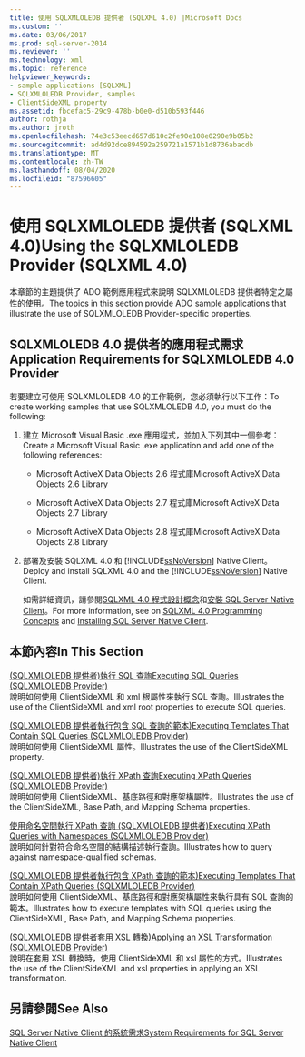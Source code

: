 ```yaml
---
title: 使用 SQLXMLOLEDB 提供者 (SQLXML 4.0) |Microsoft Docs
ms.custom: ''
ms.date: 03/06/2017
ms.prod: sql-server-2014
ms.reviewer: ''
ms.technology: xml
ms.topic: reference
helpviewer_keywords:
- sample applications [SQLXML]
- SQLXMLOLEDB Provider, samples
- ClientSideXML property
ms.assetid: fbcefac5-29c9-478b-b0e0-d510b593f446
author: rothja
ms.author: jroth
ms.openlocfilehash: 74e3c53eecd657d610c2fe90e108e0290e9b05b2
ms.sourcegitcommit: ad4d92dce894592a259721a1571b1d8736abacdb
ms.translationtype: MT
ms.contentlocale: zh-TW
ms.lasthandoff: 08/04/2020
ms.locfileid: "87596605"
---
```

# <a name="using-the-sqlxmloledb-provider-sqlxml-40"></a><span data-ttu-id="ed9f6-102">使用 SQLXMLOLEDB 提供者 (SQLXML 4.0)</span><span class="sxs-lookup"><span data-stu-id="ed9f6-102">Using the SQLXMLOLEDB Provider (SQLXML 4.0)</span></span>
  <span data-ttu-id="ed9f6-103">本章節的主題提供了 ADO 範例應用程式來說明 SQLXMLOLEDB 提供者特定之屬性的使用。</span><span class="sxs-lookup"><span data-stu-id="ed9f6-103">The topics in this section provide ADO sample applications that illustrate the use of SQLXMLOLEDB Provider-specific properties.</span></span>  
  
## <a name="application-requirements-for-sqlxmloledb-40-provider"></a><span data-ttu-id="ed9f6-104">SQLXMLOLEDB 4.0 提供者的應用程式需求</span><span class="sxs-lookup"><span data-stu-id="ed9f6-104">Application Requirements for SQLXMLOLEDB 4.0 Provider</span></span>  
 <span data-ttu-id="ed9f6-105">若要建立可使用 SQLXMLOLEDB 4.0 的工作範例，您必須執行以下工作：</span><span class="sxs-lookup"><span data-stu-id="ed9f6-105">To create working samples that use SQLXMLOLEDB 4.0, you must do the following:</span></span>  
  
1.  <span data-ttu-id="ed9f6-106">建立 Microsoft Visual Basic .exe 應用程式，並加入下列其中一個參考：</span><span class="sxs-lookup"><span data-stu-id="ed9f6-106">Create a Microsoft Visual Basic .exe application and add one of the following references:</span></span>  
  
    -   <span data-ttu-id="ed9f6-107">Microsoft ActiveX Data Objects 2.6 程式庫</span><span class="sxs-lookup"><span data-stu-id="ed9f6-107">Microsoft ActiveX Data Objects 2.6 Library</span></span>  
  
    -   <span data-ttu-id="ed9f6-108">Microsoft ActiveX Data Objects 2.7 程式庫</span><span class="sxs-lookup"><span data-stu-id="ed9f6-108">Microsoft ActiveX Data Objects 2.7 Library</span></span>  
  
    -   <span data-ttu-id="ed9f6-109">Microsoft ActiveX Data Objects 2.8 程式庫</span><span class="sxs-lookup"><span data-stu-id="ed9f6-109">Microsoft ActiveX Data Objects 2.8 Library</span></span>  
  
2.  <span data-ttu-id="ed9f6-110">部署及安裝 SQLXML 4.0 和 [!INCLUDE[ssNoVersion](../../../includes/ssnoversion-md.md)] Native Client。</span><span class="sxs-lookup"><span data-stu-id="ed9f6-110">Deploy and install SQLXML 4.0 and the [!INCLUDE[ssNoVersion](../../../includes/ssnoversion-md.md)] Native Client.</span></span>  
  
     <span data-ttu-id="ed9f6-111">如需詳細資訊，請參閱[SQLXML 4.0 程式設計概念](../../sqlxml/sqlxml-4-0-programming-concepts.md)和[安裝 SQL Server Native Client](../../native-client/applications/installing-sql-server-native-client.md)。</span><span class="sxs-lookup"><span data-stu-id="ed9f6-111">For more information, see on [SQLXML 4.0 Programming Concepts](../../sqlxml/sqlxml-4-0-programming-concepts.md) and [Installing SQL Server Native Client](../../native-client/applications/installing-sql-server-native-client.md).</span></span>  
  
## <a name="in-this-section"></a><span data-ttu-id="ed9f6-112">本節內容</span><span class="sxs-lookup"><span data-stu-id="ed9f6-112">In This Section</span></span>  
 [<span data-ttu-id="ed9f6-113">&#40;SQLXMLOLEDB 提供者&#41;執行 SQL 查詢</span><span class="sxs-lookup"><span data-stu-id="ed9f6-113">Executing SQL Queries &#40;SQLXMLOLEDB Provider&#41;</span></span>](executing-sql-queries-sqlxmloledb-provider.md)  
 <span data-ttu-id="ed9f6-114">說明如何使用 ClientSideXML 和 xml 根屬性來執行 SQL 查詢。</span><span class="sxs-lookup"><span data-stu-id="ed9f6-114">Illustrates the use of the ClientSideXML and xml root properties to execute SQL queries.</span></span>  
  
 [<span data-ttu-id="ed9f6-115">&#40;SQLXMLOLEDB 提供者執行包含 SQL 查詢的範本&#41;</span><span class="sxs-lookup"><span data-stu-id="ed9f6-115">Executing Templates That Contain SQL Queries &#40;SQLXMLOLEDB Provider&#41;</span></span>](executing-templates-that-contain-sql-queries-sqlxmloledb-provider.md)  
 <span data-ttu-id="ed9f6-116">說明如何使用 ClientSideXML 屬性。</span><span class="sxs-lookup"><span data-stu-id="ed9f6-116">Illustrates the use of the ClientSideXML property.</span></span>  
  
 [<span data-ttu-id="ed9f6-117">&#40;SQLXMLOLEDB 提供者&#41;執行 XPath 查詢</span><span class="sxs-lookup"><span data-stu-id="ed9f6-117">Executing XPath Queries &#40;SQLXMLOLEDB Provider&#41;</span></span>](executing-xpath-queries-sqlxmloledb-provider.md)  
 <span data-ttu-id="ed9f6-118">說明如何使用 ClientSideXML、基底路徑和對應架構屬性。</span><span class="sxs-lookup"><span data-stu-id="ed9f6-118">Illustrates the use of the ClientSideXML, Base Path, and Mapping Schema properties.</span></span>  
  
 [<span data-ttu-id="ed9f6-119">使用命名空間執行 XPath 查詢 &#40;SQLXMLOLEDB 提供者&#41;</span><span class="sxs-lookup"><span data-stu-id="ed9f6-119">Executing XPath Queries with Namespaces &#40;SQLXMLOLEDB Provider&#41;</span></span>](executing-xpath-queries-with-namespaces-sqlxmloledb-provider.md)  
 <span data-ttu-id="ed9f6-120">說明如何針對符合命名空間的結構描述執行查詢。</span><span class="sxs-lookup"><span data-stu-id="ed9f6-120">Illustrates how to query against namespace-qualified schemas.</span></span>  
  
 [<span data-ttu-id="ed9f6-121">&#40;SQLXMLOLEDB 提供者執行包含 XPath 查詢的範本&#41;</span><span class="sxs-lookup"><span data-stu-id="ed9f6-121">Executing Templates That Contain XPath Queries &#40;SQLXMLOLEDB Provider&#41;</span></span>](executing-templates-that-contain-xpath-queries-sqlxmloledb-provider.md)  
 <span data-ttu-id="ed9f6-122">說明如何使用 ClientSideXML、基底路徑和對應架構屬性來執行具有 SQL 查詢的範本。</span><span class="sxs-lookup"><span data-stu-id="ed9f6-122">Illustrates how to execute templates with SQL queries using the ClientSideXML, Base Path, and Mapping Schema properties.</span></span>  
  
 [<span data-ttu-id="ed9f6-123">&#40;SQLXMLOLEDB 提供者套用 XSL 轉換&#41;</span><span class="sxs-lookup"><span data-stu-id="ed9f6-123">Applying an XSL Transformation &#40;SQLXMLOLEDB Provider&#41;</span></span>](applying-an-xsl-transformation-sqlxmloledb-provider.md)  
 <span data-ttu-id="ed9f6-124">說明在套用 XSL 轉換時，使用 ClientSideXML 和 xsl 屬性的方式。</span><span class="sxs-lookup"><span data-stu-id="ed9f6-124">Illustrates the use of the ClientSideXML and xsl properties in applying an XSL transformation.</span></span>  
  
## <a name="see-also"></a><span data-ttu-id="ed9f6-125">另請參閱</span><span class="sxs-lookup"><span data-stu-id="ed9f6-125">See Also</span></span>  
 [<span data-ttu-id="ed9f6-126">SQL Server Native Client 的系統需求</span><span class="sxs-lookup"><span data-stu-id="ed9f6-126">System Requirements for SQL Server Native Client</span></span>](../../native-client/system-requirements-for-sql-server-native-client.md)  
  
  
